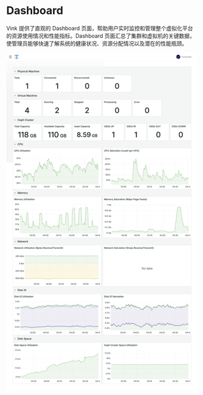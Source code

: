 # Dashboard

Vink 提供了直观的 Dashboard 页面，帮助用户实时监控和管理整个虚拟化平台的资源使用情况和性能指标。Dashboard 页面汇总了集群和虚拟机的关键数据，使管理员能够快速了解系统的健康状况、资源分配情况以及潜在的性能瓶颈。

![dashboard](./images/dashboard.png)
